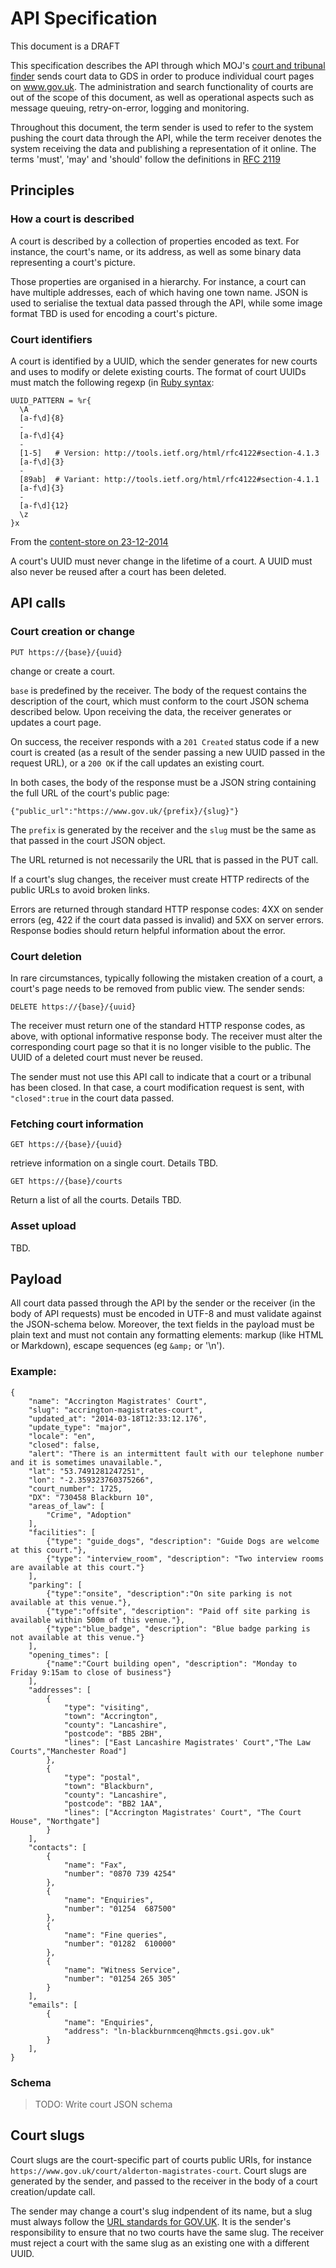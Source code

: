 API Specification
=================

This document is a DRAFT

This specification describes the API through which MOJ's [court and tribunal finder](https://courttribunalfinder.service.gov.uk) sends court data to GDS in order to produce individual court pages on www.gov.uk. The administration and search functionality of courts are out of the scope of this document, as well as operational aspects such as message queuing, retry-on-error, logging and monitoring.

Throughout this document, the term sender is used to refer to the system pushing the court data through the API, while the term receiver denotes the system receiving the data and publishing a representation of it online. The terms 'must', 'may' and 'should' follow the definitions in [RFC 2119](https://www.ietf.org/rfc/rfc2119.txt)

Principles
----------

### How a court is described

A court is described by a collection of properties encoded as text. For instance, the court's name, or its address, as well as some binary data representing a court's picture.

Those properties are organised in a hierarchy. For instance, a court can have multiple addresses, each of which having one town name. JSON is used to serialise the textual data passed through the API, while some image format TBD is used for encoding a court's picture.

### Court identifiers

A court is identified by a UUID, which the sender generates for new courts and uses to modify or delete existing courts. The format of court UUIDs must match the following regexp (in [Ruby syntax](http://ruby-doc.org/core-2.1.1/Regexp.html):

    UUID_PATTERN = %r{
      \A
      [a-f\d]{8}
      -
      [a-f\d]{4}
      -
      [1-5]   # Version: http://tools.ietf.org/html/rfc4122#section-4.1.3
      [a-f\d]{3}
      -
      [89ab]  # Variant: http://tools.ietf.org/html/rfc4122#section-4.1.1
      [a-f\d]{3}
      -
      [a-f\d]{12}
      \z
    }x

From the [content-store on 23-12-2014](https://github.com/alphagov/content-store/blob/aa640fa8e29338afce5c4448d4c8b7a23fa06cbe/app/validators/uuid_validator.rb)

A court's UUID must never change in the lifetime of a court. A UUID must also never be reused after a court has been deleted.


API calls
---------

### Court creation or change

    PUT https://{base}/{uuid}

change or create a court.

`base` is predefined by the receiver. The body of the request contains the description of the court, which must conform to the court JSON schema described below. Upon receiving the data, the receiver generates or updates a court page.

On success, the receiver responds with a `201 Created` status code if a new court is created (as a result of the sender passing a new UUID passed in the request URL), or a `200 OK` if the call updates an existing court.

In both cases, the body of the response must be a JSON string containing the full URL of the court's public page:

    {"public_url":"https://www.gov.uk/{prefix}/{slug}"}

The `prefix` is generated by the receiver and the `slug` must be the same as that passed in the court JSON object.

The URL returned is not necessarily the URL that is passed in the PUT call.

If a court's slug changes, the receiver must create HTTP redirects of the public URLs to avoid broken links.

Errors are returned through standard HTTP response codes: 4XX on sender errors (eg, 422 if the court data passed is invalid) and 5XX on server errors. Response bodies should return helpful information about the error.

### Court deletion

In rare circumstances, typically following the mistaken creation of a court, a court's page needs to be removed from public view. The sender sends:

    DELETE https://{base}/{uuid}

The receiver must return one of the standard HTTP response codes, as above, with optional informative response body. The receiver must alter the corresponding court page so that it is no longer visible to the public. The UUID of a deleted court must never be reused.

The sender must not use this API call to indicate that a court or a tribunal has been closed. In that case, a court modification request is sent, with `"closed":true` in the court data passed.

### Fetching court information

    GET https://{base}/{uuid}

retrieve information on a single court. Details TBD.

    GET https://{base}/courts

Return a list of all the courts. Details TBD.


### Asset upload

TBD.

Payload
-------

All court data passed through the API by the sender or the receiver (in the body of API requests) must be encoded in UTF-8 and must validate against the JSON-schema below. Moreover, the text fields in the payload must be plain text and must not contain any formatting elements: markup (like HTML or Markdown), escape sequences (eg `&amp;` or '\n').

### Example:

    {
        "name": "Accrington Magistrates' Court",
        "slug": "accrington-magistrates-court",
        "updated_at": "2014-03-18T12:33:12.176",
        "update_type": "major",
        "locale": "en",
        "closed": false,
        "alert": "There is an intermittent fault with our telephone number and it is sometimes unavailable.",
        "lat": "53.7491281247251",
        "lon": "-2.359323760375266",
        "court_number": 1725,
        "DX": "730458 Blackburn 10",
        "areas_of_law": [
            "Crime", "Adoption"
        ],
        "facilities": [
            {"type": "guide_dogs", "description": "Guide Dogs are welcome at this court."},
            {"type": "interview_room", "description": "Two interview rooms are available at this court."}
        ],
        "parking": [
            {"type":"onsite", "description":"On site parking is not available at this venue."},
            {"type":"offsite", "description": "Paid off site parking is available within 500m of this venue."},
            {"type":"blue_badge", "description": "Blue badge parking is not available at this venue."}
        ],
        "opening_times": [
            {"name":"Court building open", "description": "Monday to Friday 9:15am to close of business"}
        ],
        "addresses": [
            {
                "type": "visiting",
                "town": "Accrington",
                "county": "Lancashire",
                "postcode": "BB5 2BH",
                "lines": ["East Lancashire Magistrates' Court","The Law Courts","Manchester Road"]
            },
            {
                "type": "postal",
                "town": "Blackburn",
                "county": "Lancashire",
                "postcode": "BB2 1AA",
                "lines": ["Accrington Magistrates' Court", "The Court House", "Northgate"]
            }
        ],
        "contacts": [
            {
                "name": "Fax",
                "number": "0870 739 4254"
            },
            {
                "name": "Enquiries",
                "number": "01254  687500"
            },
            {
                "name": "Fine queries",
                "number": "01282  610000"
            },
            {
                "name": "Witness Service",
                "number": "01254 265 305"
            }
        ],
        "emails": [
            {
                "name": "Enquiries",
                "address": "ln-blackburnmcenq@hmcts.gsi.gov.uk"
            }
        ],
    }

### Schema

> TODO: Write court JSON schema


Court slugs
-----------

Court slugs are the court-specific part of courts public URIs, for instance `https://www.gov.uk/court/alderton-magistrates-court`. Court slugs are generated by the sender, and passed to the receiver in the body of a court creation/update call.

The sender may change a court's slug indpendent of its name, but a slug must always follow the [URL standards for GOV.UK](https://insidegovuk.blog.gov.uk/url-standards-for-gov-uk/). It is the sender's responsibility to ensure that no two courts have the same slug. The receiver must reject a court with the same slug as an existing one with a different UUID.
